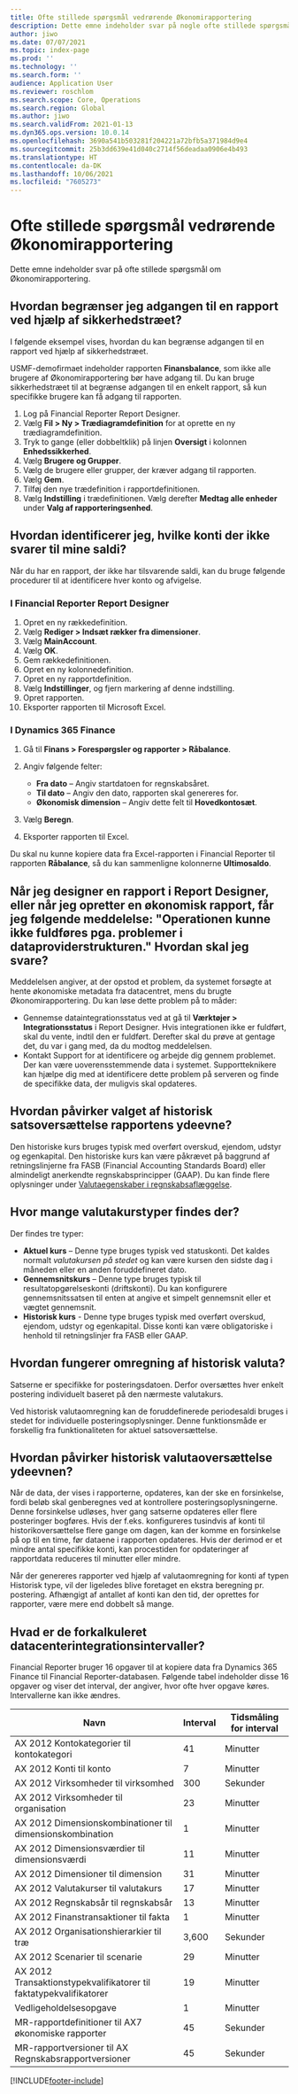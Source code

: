 ```yaml
---
title: Ofte stillede spørgsmål vedrørende Økonomirapportering
description: Dette emne indeholder svar på nogle ofte stillede spørgsmål om Økonomirapportering.
author: jiwo
ms.date: 07/07/2021
ms.topic: index-page
ms.prod: ''
ms.technology: ''
ms.search.form: ''
audience: Application User
ms.reviewer: roschlom
ms.search.scope: Core, Operations
ms.search.region: Global
ms.author: jiwo
ms.search.validFrom: 2021-01-13
ms.dyn365.ops.version: 10.0.14
ms.openlocfilehash: 3690a541b503281f204221a72bfb5a371984d9e4
ms.sourcegitcommit: 25b3dd639e41d040c2714f56deadaa0906e4b493
ms.translationtype: HT
ms.contentlocale: da-DK
ms.lasthandoff: 10/06/2021
ms.locfileid: "7605273"
---
```

# <a name="financial-reporting-faq"></a>Ofte stillede spørgsmål vedrørende Økonomirapportering

Dette emne indeholder svar på ofte stillede spørgsmål om Økonomirapportering.

## <a name="how-do-i-restrict-access-to-a-report-by-using-tree-security"></a>Hvordan begrænser jeg adgangen til en rapport ved hjælp af sikkerhedstræet?

I følgende eksempel vises, hvordan du kan begrænse adgangen til en rapport ved hjælp af sikkerhedstræet.

USMF-demofirmaet indeholder rapporten **Finansbalance**, som ikke alle brugere af Økonomirapportering bør have adgang til. Du kan bruge sikkerhedstræet til at begrænse adgangen til en enkelt rapport, så kun specifikke brugere kan få adgang til rapporten.

1. Log på Financial Reporter Report Designer.
2. Vælg **Fil \> Ny \> Trædiagramdefinition** for at oprette en ny trædiagramdefinition.
3. Tryk to gange (eller dobbeltklik) på linjen **Oversigt** i kolonnen **Enhedssikkerhed**.
4. Vælg **Brugere og Grupper**.
5. Vælg de brugere eller grupper, der kræver adgang til rapporten.
6. Vælg **Gem**.
7. Tilføj den nye trædefinition i rapportdefinitionen.
8. Vælg **Indstilling** i trædefinitionen. Vælg derefter **Medtag alle enheder** under **Valg af rapporteringsenhed**.

## <a name="how-do-i-identify-which-accounts-dont-match-my-balances"></a>Hvordan identificerer jeg, hvilke konti der ikke svarer til mine saldi?

Når du har en rapport, der ikke har tilsvarende saldi, kan du bruge følgende procedurer til at identificere hver konto og afvigelse.

### <a name="in-financial-reporter-report-designer"></a>I Financial Reporter Report Designer

1. Opret en ny rækkedefinition.
2. Vælg **Rediger \> Indsæt rækker fra dimensioner**.
3. Vælg **MainAccount**.
4. Vælg **OK**.
5. Gem rækkedefinitionen.
6. Opret en ny kolonnedefinition.
7. Opret en ny rapportdefinition.
8. Vælg **Indstillinger**, og fjern markering af denne indstilling.
9. Opret rapporten. 
10. Eksporter rapporten til Microsoft Excel.

### <a name="in-dynamics-365-finance"></a>I Dynamics 365 Finance

1. Gå til **Finans \> Forespørgsler og rapporter \> Råbalance**.
2. Angiv følgende felter:

    - **Fra dato** – Angiv startdatoen for regnskabsåret.
    - **Til dato** – Angiv den dato, rapporten skal genereres for.
    - **Økonomisk dimension** – Angiv dette felt til **Hovedkontosæt**.

3. Vælg **Beregn**.
4. Eksporter rapporten til Excel.

Du skal nu kunne kopiere data fra Excel-rapporten i Financial Reporter til rapporten **Råbalance**, så du kan sammenligne kolonnerne **Ultimosaldo**.

## <a name="when-i-design-a-report-in-report-designer-or-when-i-generate-a-financial-report-i-received-the-following-message-the-operation-could-not-be-completed-due-to-a-problem-in-the-data-provider-framework-how-should-i-respond"></a>Når jeg designer en rapport i Report Designer, eller når jeg opretter en økonomisk rapport, får jeg følgende meddelelse: "Operationen kunne ikke fuldføres pga. problemer i dataproviderstrukturen." Hvordan skal jeg svare?

Meddelelsen angiver, at der opstod et problem, da systemet forsøgte at hente økonomiske metadata fra datacentret, mens du brugte Økonomirapportering. Du kan løse dette problem på to måder:

- Gennemse dataintegrationsstatus ved at gå til **Værktøjer \> Integrationsstatus** i Report Designer. Hvis integrationen ikke er fuldført, skal du vente, indtil den er fuldført. Derefter skal du prøve at gentage det, du var i gang med, da du modtog meddelelsen.
- Kontakt Support for at identificere og arbejde dig gennem problemet. Der kan være uoverensstemmende data i systemet. Supportteknikere kan hjælpe dig med at identificere dette problem på serveren og finde de specifikke data, der muligvis skal opdateres.

## <a name="how-does-the-selection-of-historical-rate-translation-affect-report-performance"></a>Hvordan påvirker valget af historisk satsoversættelse rapportens ydeevne?

Den historiske kurs bruges typisk med overført overskud, ejendom, udstyr og egenkapital. Den historiske kurs kan være påkrævet på baggrund af retningslinjerne fra FASB (Financial Accounting Standards Board) eller almindeligt anerkendte regnskabsprincipper (GAAP). Du kan finde flere oplysninger under [Valutaegenskaber i regnskabsaflæggelse](financial-reporting-currency-capability.md).

## <a name="how-many-types-of-currency-rate-are-there"></a>Hvor mange valutakurstyper findes der?

Der findes tre typer:

- **Aktuel kurs** – Denne type bruges typisk ved statuskonti. Det kaldes normalt *valutakursen på stedet* og kan være kursen den sidste dag i måneden eller en anden foruddefineret dato.
- **Gennemsnitskurs** – Denne type bruges typisk til resultatopgørelseskonti (driftskonti). Du kan konfigurere gennemsnitssatsen til enten at angive et simpelt gennemsnit eller et vægtet gennemsnit.
- **Historisk kurs** - Denne type bruges typisk med overført overskud, ejendom, udstyr og egenkapital. Disse konti kan være obligatoriske i henhold til retningslinjer fra FASB eller GAAP.

## <a name="how-does-historical-currency-translation-work"></a>Hvordan fungerer omregning af historisk valuta?

Satserne er specifikke for posteringsdatoen. Derfor oversættes hver enkelt postering individuelt baseret på den nærmeste valutakurs.

Ved historisk valutaomregning kan de foruddefinerede periodesaldi bruges i stedet for individuelle posteringsoplysninger. Denne funktionsmåde er forskellig fra funktionaliteten for aktuel satsoversættelse.

## <a name="how-does-historical-currency-translation-affect-performance"></a>Hvordan påvirker historisk valutaoversættelse ydeevnen?

Når de data, der vises i rapporterne, opdateres, kan der ske en forsinkelse, fordi beløb skal genberegnes ved at kontrollere posteringsoplysningerne. Denne forsinkelse udløses, hver gang satserne opdateres eller flere posteringer bogføres. Hvis der f.eks. konfigureres tusindvis af konti til historikoversættelse flere gange om dagen, kan der komme en forsinkelse på op til en time, før dataene i rapporten opdateres. Hvis der derimod er et mindre antal specifikke konti, kan procestiden for opdateringer af rapportdata reduceres til minutter eller mindre.

Når der genereres rapporter ved hjælp af valutaomregning for konti af typen Historisk type, vil der ligeledes blive foretaget en ekstra beregning pr. postering. Afhængigt af antallet af konti kan den tid, der oprettes for rapporter, være mere end dobbelt så mange.

## <a name="what-are-the-estimated-data-mart-integration-intervals"></a>Hvad er de forkalkuleret datacenterintegrationsintervaller?

Financial Reporter bruger 16 opgaver til at kopiere data fra Dynamics 365 Finance til Financial Reporter-databasen. Følgende tabel indeholder disse 16 opgaver og viser det interval, der angiver, hvor ofte hver opgave køres. Intervallerne kan ikke ændres.

| Navn                                                       | Interval | Tidsmåling for interval |
|------------------------------------------------------------|----------|-----------------|
| AX 2012 Kontokategorier til kontokategori            | 41       | Minutter         |
| AX 2012 Konti til konto                                | 7        | Minutter         |
| AX 2012 Virksomheder til virksomhed                               | 300      | Sekunder         |
| AX 2012 Virksomheder til organisation                          | 23       | Minutter         |
| AX 2012 Dimensionskombinationer til dimensionskombination    | 1        | Minutter         |
| AX 2012 Dimensionsværdier til dimensionsværdi                | 11       | Minutter         |
| AX 2012 Dimensioner til dimension                            | 31       | Minutter         |
| AX 2012 Valutakurser til valutakurs                    | 17       | Minutter         |
| AX 2012 Regnskabsår til regnskabsår                        | 13       | Minutter         |
| AX 2012 Finanstransaktioner til fakta                | 1        | Minutter         |
| AX 2012 Organisationshierarkier til træ                   | 3,600    | Sekunder         |
| AX 2012 Scenarier til scenarie                              | 29       | Minutter         |
| AX 2012 Transaktionstypekvalifikatorer til faktatypekvalifikatorer | 19       | Minutter         |
| Vedligeholdelsesopgave                                           | 1        | Minutter         |
| MR-rapportdefinitioner til AX7 økonomiske rapporter             | 45       | Sekunder         |
| MR-rapportversioner til AX Regnskabsrapportversioner         | 45       | Sekunder         |

[!INCLUDE[footer-include](../../includes/footer-banner.md)]
